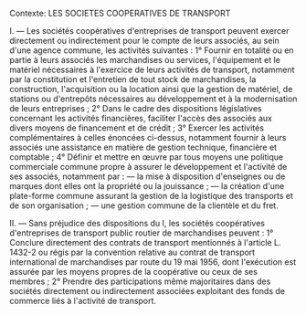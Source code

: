 Contexte: LES SOCIETES COOPERATIVES DE TRANSPORT

I. ― Les sociétés coopératives d'entreprises de transport peuvent exercer directement ou indirectement pour le compte de leurs associés, au sein d'une agence commune, les activités suivantes : 1° Fournir en totalité ou en partie à leurs associés les marchandises ou services, l'équipement et le matériel nécessaires à l'exercice de leurs activités de transport, notamment par la constitution et l'entretien de tout stock de marchandises, la construction, l'acquisition ou la location ainsi que la gestion de matériel, de stations ou d'entrepôts nécessaires au développement et à la modernisation de leurs entreprises ; 2° Dans le cadre des dispositions législatives concernant les activités financières, faciliter l'accès des associés aux divers moyens de financement et de crédit ; 3° Exercer les activités complémentaires à celles énoncées ci-dessus, notamment fournir à leurs associés une assistance en matière de gestion technique, financière et comptable ; 4° Définir et mettre en œuvre par tous moyens une politique commerciale commune propre à assurer le développement et l'activité de ses associés, notamment par : ― la mise à disposition d'enseignes ou de marques dont elles ont la propriété ou la jouissance ; ― la création d'une plate-forme commune assurant la gestion de la logistique des transports et de son organisation ; ― une gestion commune de la clientèle et du fret.

II. — Sans préjudice des dispositions du I, les sociétés coopératives d'entreprises de transport public routier de marchandises peuvent : 1° Conclure directement des contrats de transport mentionnés à l'article L. 1432-2 ou régis par la convention relative au contrat de transport international de marchandises par route du 19 mai 1956, dont l'exécution est assurée par les moyens propres de la coopérative ou ceux de ses membres ; 2° Prendre des participations même majoritaires dans des sociétés directement ou indirectement associées exploitant des fonds de commerce liés à l'activité de transport.